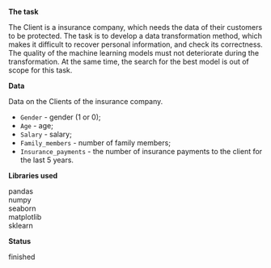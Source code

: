**The task**

The Client is a insurance company, which needs the data of their customers to be protected.
The task is to develop a data transformation method, which makes it difficult to recover personal information, and check its correctness.
The quality of the machine learning models must not deteriorate during the transformation. At the same time, the search for the best model is out of scope for this task.

**Data**

Data on the Clients of the insurance company.

 - `Gender` - gender (1 or 0);
 - `Age` - age;
 - `Salary` - salary;
 - `Family_members` - number of family members;
 - `Insurance_payments` - the number of insurance payments to the client for the last 5 years.
 
**Libraries used**

pandas <br/>
numpy <br/>
seaborn <br/>
matplotlib <br/>
sklearn

**Status**

finished
